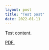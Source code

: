 ```yaml
---
layout: post
title: "Test post"
date: 2022-01-11
---
```


Test content.


<a href="aohorne.com/_posts/test_doc.pdf" target="_blank">PDF.</a>
